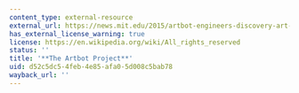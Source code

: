 ```yaml
---
content_type: external-resource
external_url: https://news.mit.edu/2015/artbot-engineers-discovery-art-0513
has_external_license_warning: true
license: https://en.wikipedia.org/wiki/All_rights_reserved
status: ''
title: '**The Artbot Project**'
uid: d52c5dc5-4feb-4e85-afa0-5d008c5bab78
wayback_url: ''
---
```

